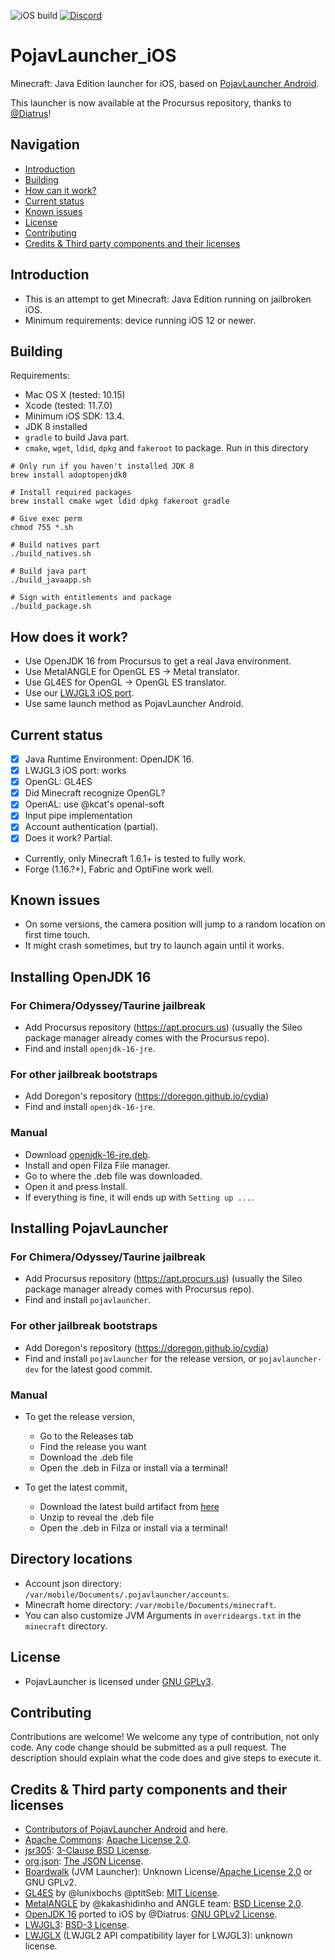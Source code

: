 ![iOS build](https://github.com/PojavLauncherTeam/PojavLauncher_iOS/workflows/iOS%20build/badge.svg)
[![Discord](https://img.shields.io/discord/724163890803638273.svg?label=&logo=discord&logoColor=ffffff&color=7389D8&labelColor=6A7EC2)](https://discord.gg/6RpEJda)

# PojavLauncher_iOS
Minecraft: Java Edition launcher for iOS, based on [PojavLauncher Android](https://github.com/PojavLauncherTeam/PojavLauncher).

This launcher is now available at the Procursus repository, thanks to [@Diatrus](https://twitter.com/Diatrus)!

## Navigation
- [Introduction](#introduction)
- [Building](#building)
- [How can it work?](#how-can-it-work)
- [Current status](#current-status)
- [Known issues](#known-issues)
- [License](#license)
- [Contributing](#contributing)
- [Credits & Third party components and their licenses](#credits--third-party-components-and-their-licenses)

## Introduction
- This is an attempt to get Minecraft: Java Edition running on jailbroken iOS.
- Minimum requirements: device running iOS 12 or newer.

## Building
Requirements:
- Mac OS X (tested: 10.15)
- Xcode (tested: 11.7.0)
- Minimum iOS SDK: 13.4.
- JDK 8 installed
- `gradle` to build Java part.
- `cmake`, `wget`, `ldid`, `dpkg` and `fakeroot` to package.
Run in this directory
```
# Only run if you haven't installed JDK 8
brew install adoptopenjdk8

# Install required packages
brew install cmake wget ldid dpkg fakeroot gradle

# Give exec perm
chmod 755 *.sh

# Build natives part
./build_natives.sh

# Build java part
./build_javaapp.sh

# Sign with entitlements and package
./build_package.sh
```

## How does it work?
- Use OpenJDK 16 from Procursus to get a real Java environment.
- Use MetalANGLE for OpenGL ES -> Metal translator.
- Use GL4ES for OpenGL -> OpenGL ES translator.
- Use our [LWJGL3 iOS port](https://github.com/PojavLauncherTeam/lwjgl3).
- Use same launch method as PojavLauncher Android.

## Current status
- [x] Java Runtime Environment: OpenJDK 16.
- [x] LWJGL3 iOS port: works
- [x] OpenGL: GL4ES
- [x] Did Minecraft recognize OpenGL?
- [x] OpenAL: use @kcat's openal-soft
- [x] Input pipe implementation
- [x] Account authentication (partial).
- [x] Does it work? Partial.
- Currently, only Minecraft 1.6.1+ is tested to fully work.
- Forge (1.16.?+), Fabric and OptiFine work well.

## Known issues
- On some versions, the camera position will jump to a random location on first time touch.
- It might crash sometimes, but try to launch again until it works.

## Installing OpenJDK 16
### For Chimera/Odyssey/Taurine jailbreak 
- Add Procursus repository (https://apt.procurs.us) (usually the Sileo package manager already comes with the Procursus repo).
- Find and install `openjdk-16-jre`.

### For other jailbreak bootstraps
- Add Doregon's repository (https://doregon.github.io/cydia)
- Find and install `openjdk-16-jre`.

### Manual
- Download [openjdk-16-jre.deb](https://github.com/PojavLauncherTeam/PojavLauncher_iOS/releases/tag/v16-openjdk).
- Install and open Filza File manager.
- Go to where the .deb file was downloaded.
- Open it and press Install.
- If everything is fine, it will ends up with `Setting up ...`.

## Installing PojavLauncher
### For Chimera/Odyssey/Taurine jailbreak 
- Add Procursus repository (https://apt.procurs.us) (usually the Sileo package manager already comes with Procursus repo).
- Find and install `pojavlauncher`.

### For other jailbreak bootstraps
- Add Doregon's repository (https://doregon.github.io/cydia)
- Find and install `pojavlauncher` for the release version, or `pojavlauncher-dev` for the latest good commit.

### Manual
- To get the release version, 
    - Go to the Releases tab
    - Find the release you want
    - Download the .deb file
    - Open the .deb in Filza or install via a terminal!

- To get the latest commit,
    - Download the latest build artifact from [here](https://nightly.link/PojavLauncherTeam/PojavLauncher_iOS/workflows/ios/main/PojavLauncher%20deb.zip)
    - Unzip to reveal the .deb file
    - Open the .deb in Filza or install via a terminal!
     
## Directory locations
- Account json directory: `/var/mobile/Documents/.pojavlauncher/accounts`.
- Minecraft home directory: `/var/mobile/Documents/minecraft`.
- You can also customize JVM Arguments in `overrideargs.txt` in the `minecraft` directory.

## License
- PojavLauncher is licensed under [GNU GPLv3](https://github.com/khanhduytran0/PojavLauncher_iOS/blob/master/LICENSE).

## Contributing
Contributions are welcome! We welcome any type of contribution, not only code. Any code change should be submitted as a pull request. The description should explain what the code does and give steps to execute it.

## Credits & Third party components and their licenses
- [Contributors of PojavLauncher Android](https://github.com/PojavLauncherTeam/PojavLauncher/graphs/contributors) and here.
- [Apache Commons](https://commons.apache.org): [Apache License 2.0](http://www.apache.org/licenses/LICENSE-2.0.txt).
- [jsr305](https://code.google.com/p/jsr-305): [3-Clause BSD License](http://opensource.org/licenses/BSD-3-Clause).
- [org.json](https://github.com/stleary/JSON-java): [The JSON License](https://www.json.org/license.html).
- [Boardwalk](https://github.com/zhuowei/Boardwalk) (JVM Launcher): Unknown License/[Apache License 2.0](https://github.com/zhuowei/Boardwalk/blob/master/LICENSE) or GNU GPLv2.
- [GL4ES](https://github.com/ptitSeb/gl4es) by @lunixbochs @ptitSeb: [MIT License](https://github.com/ptitSeb/gl4es/blob/master/LICENSE).<br>
- [MetalANGLE](https://github.com/kakashidinho/metalangle) by @kakashidinho and ANGLE team: [BSD License 2.0](https://github.com/kakashidinho/metalangle/blob/master/LICENSE).
- [OpenJDK 16](https://www.ios-repo-updates.com/repository/procursus/package/openjdk-16-jre) ported to iOS by @Diatrus: [GNU GPLv2 License](https://openjdk.java.net/legal/gplv2+ce.html).<br>
- [LWJGL3](https://github.com/PojavLauncherTeam/lwjgl3): [BSD-3 License](https://github.com/LWJGL/lwjgl3/blob/master/LICENSE.md).
- [LWJGLX](https://github.com/PojavLauncherTeam/lwjglx) (LWJGL2 API compatibility layer for LWJGL3): unknown license.<br>

